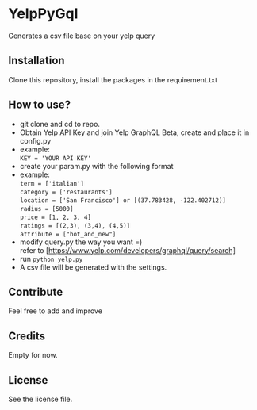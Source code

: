 # YelpPyGql

Generates a csv file base on your yelp query

## Installation
Clone this repository, install the packages in the requirement.txt

## How to use?
- git clone and cd to repo.
- Obtain Yelp API Key and join Yelp GraphQL Beta, create and place it in config.py
- example: <br />
`KEY = 'YOUR API KEY'` <br />
- create your param.py with the following format
- example: <br />
`term = ['italian']` <br />
`category = ['restaurants']` <br />
`location = ['San Francisco'] or [(37.783428, -122.402712)]` <br />
`radius = [5000]` <br />
`price = [1, 2, 3, 4]` <br />
`ratings = [(2,3), (3,4), (4,5)]` <br />
`attribute = ["hot_and_new"]` <br />
- modify query.py the way you want =) <br />
refer to [https://www.yelp.com/developers/graphql/query/search]
- run `python yelp.py`
- A csv file will be generated with the settings.

## Contribute
Feel free to add and improve

## Credits
Empty for now.

## License
See the license file.
